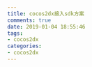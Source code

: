 ```yaml
---
title: cocos2dx接入sdk方案
comments: true
date: 2019-01-04 18:55:46
tags:
- cocos2dx
categories:
- cocos2dx
---
```


